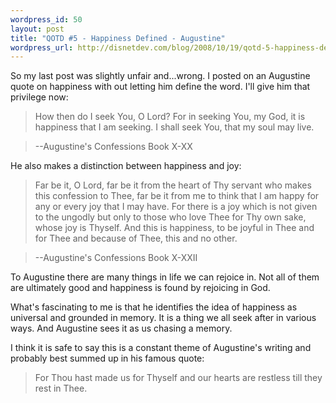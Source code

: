 ```yaml
--- 
wordpress_id: 50
layout: post
title: "QOTD #5 - Happiness Defined - Augustine"
wordpress_url: http://disnetdev.com/blog/2008/10/19/qotd-5-happiness-defined-augustine/
---
```

So my last post was slightly unfair and...wrong. I posted on an
Augustine quote on happiness with out letting him define the word. I'll
give him that privilege now:

>How then do I seek You, O Lord? For in seeking You, my God, it is
>happiness that I am seeking. I shall seek You, that my soul may live.

>--Augustine's Confessions Book X-XX

He also makes a distinction between happiness and joy:

>Far be it, O Lord, far be it from the heart of Thy servant who makes
>this confession to Thee, far be it from me to think that I am happy
>for any or every joy that I may have. For there is a joy which is not
>given to the ungodly but only to those who love Thee for Thy own sake,
>whose joy is Thyself. And this is happiness, to be joyful in Thee and
>for Thee and because of Thee, this and no other.

>--Augustine's Confessions Book X-XXII

To Augustine there are many things in life we can rejoice in. Not all of
them are ultimately good and happiness is found by rejoicing in God.

What's fascinating to me is that he identifies the idea of happiness as
universal and grounded in memory. It is a thing we all seek after in
various ways. And Augustine sees it as us chasing a memory.

I think it is safe to say this is a constant theme of Augustine's
writing and probably best summed up in his famous quote:

>For Thou hast made us for Thyself and our hearts are restless till they
>rest in Thee.
